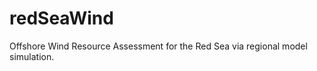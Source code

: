 redSeaWind
==========

Offshore Wind Resource Assessment for the Red Sea via regional model simulation.
